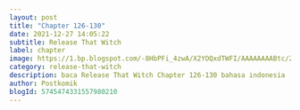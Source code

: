 ```yaml
---
layout: post 
title: "Chapter 126-130"
date: 2021-12-27 14:05:22
subtitle: Release That Witch
label: chapter
image: https://1.bp.blogspot.com/-8HbPFi_4zwA/X2YOQxdTWFI/AAAAAAAABtc/ZjC0JIX7L0U2HaOAmowwAI8VFU6UIeuVwCLcBGAsYHQ/s72-c/rtw-794747-eGILJ7Is.jpg
category: release-that-witch
description: baca Release That Witch Chapter 126-130 bahasa indonesia 
author: Postkomik
blogId: 5745474331557980210
---
```

